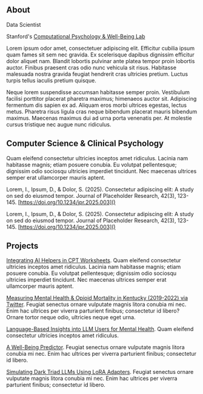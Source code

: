 ## About

Data Scientist

Stanford's [Computational Psychology & Well-Being Lab](https://cpwb.stanford.edu/people#:~:text=and%20especially%20dancing.-,Samuel%20Campione,-Data%20Scientist%0A%0ASamuel)

Lorem ipsum odor amet, consectetuer adipiscing elit. Efficitur cubilia ipsum quam fames sit sem nec gravida. Ex scelerisque dapibus dignissim efficitur dolor aliquet nam. Blandit lobortis pulvinar ante platea tempor proin lobortis auctor. Finibus praesent cras odio nunc vehicula sit risus. Habitasse malesuada nostra gravida feugiat hendrerit cras ultricies pretium. Luctus turpis tellus iaculis pretium quisque.

Neque lorem suspendisse accumsan habitasse semper proin. Vestibulum facilisi porttitor placerat pharetra maximus; himenaeos auctor sit. Adipiscing fermentum dis sapien ex ad. Aliquam eros morbi ultrices egestas, lectus metus. Pharetra risus ligula cras neque bibendum placerat mauris bibendum maximus. Maecenas maximus dui ad urna porta venenatis per. At molestie cursus tristique nec augue nunc ridiculus.

## Computer Science & Clinical Psychology

Quam eleifend consectetur ultricies inceptos amet ridiculus. Lacinia nam habitasse magnis; etiam posuere conubia. Eu volutpat pellentesque; dignissim odio sociosqu ultricies imperdiet tincidunt. Nec maecenas ultrices semper erat ullamcorper mauris aptent. 

Lorem, I., Ipsum, D., & Dolor, S. (2025). Consectetur adipiscing elit: A study on sed do eiusmod tempor. Journal of Placeholder Research, 42(3), 123-145. [https://doi.org/10.1234/jpr.2025.003]()

Lorem, I., Ipsum, D., & Dolor, S. (2025). Consectetur adipiscing elit: A study on sed do eiusmod tempor. Journal of Placeholder Research, 42(3), 123-145. [https://doi.org/10.1234/jpr.2025.003]()

## Projects

[Integrating AI Helpers in CPT Worksheets](). Quam eleifend consectetur ultricies inceptos amet ridiculus. Lacinia nam habitasse magnis; etiam posuere conubia. Eu volutpat pellentesque; dignissim odio sociosqu ultricies imperdiet tincidunt. Nec maecenas ultrices semper erat ullamcorper mauris aptent. 

[Measuring Mental Health & Opioid Mortality in Kentucky (2019-2022) via Twitter](). Feugiat senectus ornare vulputate magnis litora conubia mi nec. Enim hac ultrices per viverra parturient finibus; consectetur id libero? Ornare tortor neque odio, ultricies neque eget urna.

[Language-Based Insights into LLM Users for Mental Health](). Quam eleifend consectetur ultricies inceptos amet ridiculus. 

[A Well-Being Predictor](). Feugiat senectus ornare vulputate magnis litora conubia mi nec. Enim hac ultrices per viverra parturient finibus; consectetur id libero.

[Simulating Dark Triad LLMs Using LoRA Adapters](). Feugiat senectus ornare vulputate magnis litora conubia mi nec. Enim hac ultrices per viverra parturient finibus; consectetur id libero.

